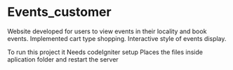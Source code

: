 # Events_customer
Website developed for users to view events in their locality and book events.
Implemented cart type shopping.
Interactive style of events display.

To run this project it Needs codeIgniter setup
Places the files inside aplication folder and restart the server
